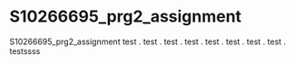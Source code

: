 # S10266695_prg2_assignment
S10266695_prg2_assignment
 test . test . test . test . test . test . test . test . testssss